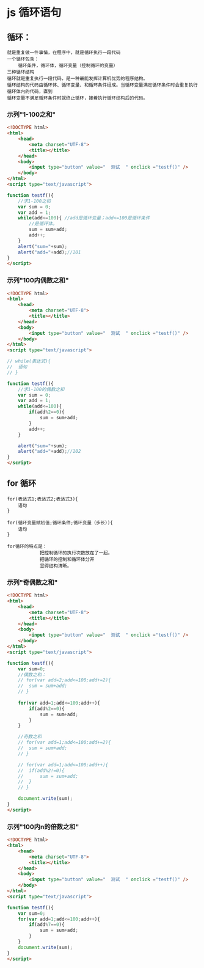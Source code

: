 # js 循环语句

## 循环：

	就是重复做一件事情，在程序中，就是循环执行一段代码
	一个循环包含：
		循环条件，循环体，循环变量（控制循环的变量）
	三种循环结构
	循环就是重复执行一段代码，是一种最能发挥计算机优势的程序结构。
	循环结构的代码由循环体、循环变量、和循环条件组成。当循环变量满足循环条件时会重复执行循环体内的代码，直到
	循环变量不满足循环条件时就终止循环，接着执行循环结构后的代码。
### 示列"1-100之和"

```html
<!DOCTYPE html>
<html>
	<head>
		<meta charset="UTF-8">
		<title></title>
	</head>
	<body>
		<input type="button" value="  测试  " onclick ="testf()" />
	</body>
</html>
<script type="text/javascript">

function testf(){
	//求1-100之和
	var sum = 0;
	var add = 1;
	while(add<=100){ //add是循环变量；add<=100是循环条件
		//是循环体。
		sum = sum+add;
		add++;
	}
	alert("sum="+sum);
	alert("add="+add);//101
}
</script>
```

### 示列"100内偶数之和"

```html
<!DOCTYPE html>
<html>
	<head>
		<meta charset="UTF-8">
		<title></title>
	</head>
	<body>
		<input type="button" value="  测试  " onclick ="testf()" />
	</body>
</html>
<script type="text/javascript">

// while(表达式){
// 	语句
// }

function testf(){
	//求1-100的偶数之和
	var sum = 0;
	var add = 1;
	while(add<=100){ 
		if(add%2==0){
			sum = sum+add;
		}
		add++;
	}

	alert("sum="+sum);
	alert("add="+add);//102
}
</script>
```

## for 循环

	for(表达式1;表达式2;表达式3){
		语句
	}
	
	for(循环变量赋初值;循环条件;循环变量（步长）){
		语句
	}
	
	for循环的特点是：
				把控制循环的执行次数放在了一起。
				把循环的控制和循环体分开
				显得结构清晰。

### 示列"奇偶数之和"

```html
<!DOCTYPE html>
<html>
	<head>
		<meta charset="UTF-8">
		<title></title>
	</head>
	<body>
		<input type="button" value="  测试  " onclick ="testf()" />
	</body>
</html>
<script type="text/javascript">

function testf(){
	var sum=0;
	//偶数之和：
	// for(var add=2;add<=100;add+=2){
	// 	sum = sum+add;
	// }
	
	for(var add=1;add<=100;add++){
		if(add%2==0){
			sum = sum+add;
		}	
	}

	//奇数之和
	// for(var add=1;add<=100;add+=2){
	// 	sum = sum+add;
	// }

	// for(var add=1;add<=100;add++){
	// 	if(add%2!=0){
	// 		sum = sum+add;
	// 	}	
	// }

	document.write(sum);
}
</script>
```

### 示列"100内n的倍数之和"

```html
<!DOCTYPE html>
<html>
	<head>
		<meta charset="UTF-8">
		<title></title>
	</head>
	<body>
		<input type="button" value="  测试  " onclick ="testf()" />
	</body>
</html>
<script type="text/javascript">

function testf(){
	var sum=0;
	for(var add=1;add<=100;add++){
		if(add%7==0){
			sum = sum+add;
		}	
	}
	document.write(sum);
}
</script>
```

